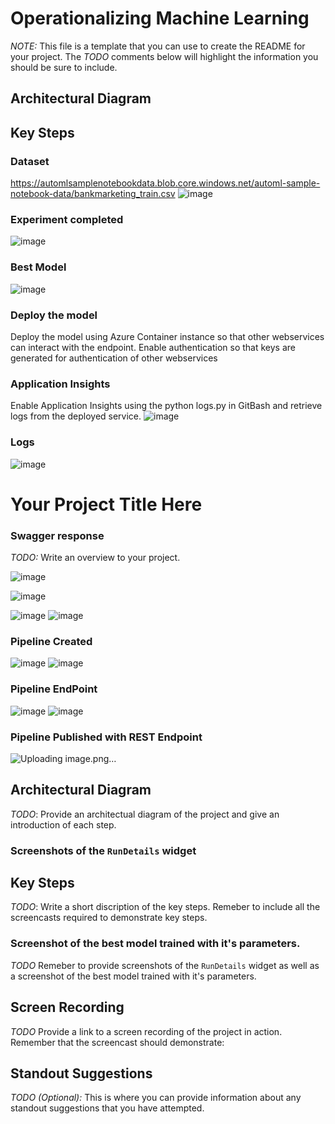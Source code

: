 # Operationalizing Machine Learning
*NOTE:* This file is a template that you can use to create the README for your project. The *TODO* comments below will highlight the information you should be sure to include.


## Architectural Diagram

## Key Steps

### Dataset
https://automlsamplenotebookdata.blob.core.windows.net/automl-sample-notebook-data/bankmarketing_train.csv
![image](https://github.com/saxenam06/Operationalizing-Machine-Learning/assets/83720464/1165d818-d992-446a-90ac-bcf2c942bb09)

### Experiment completed
![image](https://github.com/saxenam06/Operationalizing-Machine-Learning/assets/83720464/6671f990-4ab3-4fc9-95c5-965830904059)

### Best Model
![image](https://github.com/saxenam06/Operationalizing-Machine-Learning/assets/83720464/0618eb6e-aa66-4798-86f6-96891bb1b747)

### Deploy the model
Deploy the model using Azure Container instance so that other webservices can interact with the endpoint. Enable authentication so that keys are generated for authentication of other webservices

### Application Insights
Enable Application Insights using the python logs.py in GitBash and retrieve logs from the deployed service. 
![image](https://github.com/saxenam06/Operationalizing-Machine-Learning/assets/83720464/d336fba5-15cd-4674-8915-cdf5d6e48fe4)

### Logs
![image](https://github.com/saxenam06/Operationalizing-Machine-Learning/assets/83720464/167cdb12-6367-438a-acbe-c76034ddf0dc)
# Your Project Title Here

### Swagger response
*TODO:* Write an overview to your project.

![image](https://github.com/saxenam06/Operationalizing-Machine-Learning/assets/83720464/afcfa207-37f5-4788-9eb8-beddf312373f)

![image](https://github.com/saxenam06/Operationalizing-Machine-Learning/assets/83720464/43bc95a0-489d-44a2-9287-4ee5ce628e4a)

![image](https://github.com/saxenam06/Operationalizing-Machine-Learning/assets/83720464/01bcef19-5265-40cf-9684-517b782c91d0)
![image](https://github.com/saxenam06/Operationalizing-Machine-Learning/assets/83720464/1271b783-5b73-4bed-89c1-3fce832c03ba)


### Pipeline Created
![image](https://github.com/saxenam06/Operationalizing-Machine-Learning/assets/83720464/6de937b0-ccb2-4e47-a4e9-59abea656496)
![image](https://github.com/saxenam06/Operationalizing-Machine-Learning/assets/83720464/459e4061-6074-4d50-b9de-232a59ee2878)

### Pipeline EndPoint
![image](https://github.com/saxenam06/Operationalizing-Machine-Learning/assets/83720464/a160002d-7c01-4ae7-9e80-ef39d75738fa)
![image](https://github.com/saxenam06/Operationalizing-Machine-Learning/assets/83720464/a90e07d6-b586-4cf1-9689-e3c0923c81b3)

### Pipeline Published with REST Endpoint
![Uploading image.png…]()

## Architectural Diagram
*TODO*: Provide an architectual diagram of the project and give an introduction of each step.

### Screenshots of the `RunDetails` widget
## Key Steps
*TODO*: Write a short discription of the key steps. Remeber to include all the screencasts required to demonstrate key steps. 

### Screenshot of the best model trained with it's parameters.
*TODO* Remeber to provide screenshots of the `RunDetails` widget as well as a screenshot of the best model trained with it's parameters.

## Screen Recording
*TODO* Provide a link to a screen recording of the project in action. Remember that the screencast should demonstrate:

## Standout Suggestions
*TODO (Optional):* This is where you can provide information about any standout suggestions that you have attempted.
